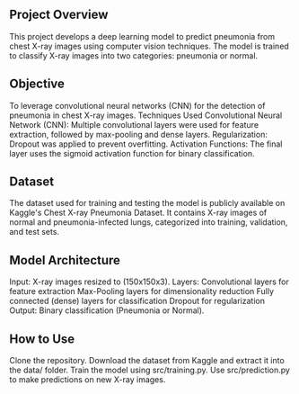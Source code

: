 ## Project Overview

This project develops a deep learning model to predict pneumonia from chest X-ray images using computer vision techniques. The model is trained to classify X-ray images into two categories: pneumonia or normal.

## Objective

To leverage convolutional neural networks (CNN) for the detection of pneumonia in chest X-ray images.
Techniques Used
Convolutional Neural Network (CNN): Multiple convolutional layers were used for feature extraction, followed by max-pooling and dense layers.
Regularization: Dropout was applied to prevent overfitting.
Activation Functions: The final layer uses the sigmoid activation function for binary classification.

## Dataset

The dataset used for training and testing the model is publicly available on Kaggle's Chest X-ray Pneumonia Dataset. It contains X-ray images of normal and pneumonia-infected lungs, categorized into training, validation, and test sets.

## Model Architecture

Input: X-ray images resized to (150x150x3).
Layers:
Convolutional layers for feature extraction
Max-Pooling layers for dimensionality reduction
Fully connected (dense) layers for classification
Dropout for regularization
Output: Binary classification (Pneumonia or Normal).

## How to Use

Clone the repository.
Download the dataset from Kaggle and extract it into the data/ folder.
Train the model using src/training.py.
Use src/prediction.py to make predictions on new X-ray images.
